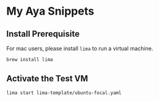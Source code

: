 # My Aya Snippets

## Install Prerequisite

For mac users, please install `lima` to run a virtual machine.

```bash
brew install lima
```

## Activate the Test VM

```bash
lima start lima-template/ubuntu-focal.yaml
```

